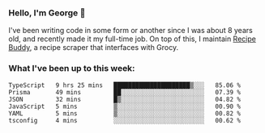 ### Hello, I'm George 👋

I've been writing code in some form or another since I was about 8 years old, and recently made it my full-time job. On top of this, I maintain [Recipe Buddy](https://github.com/georgegebbett/recipe-buddy), a recipe scraper that interfaces with Grocy.  

<!--
**georgegebbett/georgegebbett** is a ✨ _special_ ✨ repository because its `README.md` (this file) appears on your GitHub profile.

Here are some ideas to get you started:

- 🔭 I’m currently working on ...
- 🌱 I’m currently learning ...
- 👯 I’m looking to collaborate on ...
- 🤔 I’m looking for help with ...
- 💬 Ask me about ...
- 📫 How to reach me: ...
- 😄 Pronouns: ...
- ⚡ Fun fact: ...
-->

### What I've been up to this week:
<!--START_SECTION:waka-->

```text
TypeScript   9 hrs 25 mins   █████████████████████▒░░░   85.06 %
Prisma       49 mins         ██░░░░░░░░░░░░░░░░░░░░░░░   07.39 %
JSON         32 mins         █▒░░░░░░░░░░░░░░░░░░░░░░░   04.82 %
JavaScript   5 mins          ▒░░░░░░░░░░░░░░░░░░░░░░░░   00.90 %
YAML         5 mins          ▒░░░░░░░░░░░░░░░░░░░░░░░░   00.82 %
tsconfig     4 mins          ░░░░░░░░░░░░░░░░░░░░░░░░░   00.62 %
```

<!--END_SECTION:waka-->
